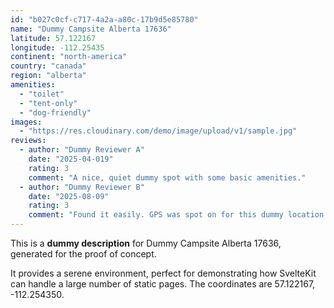 ```yaml
---
id: "b027c0cf-c717-4a2a-a80c-17b9d5e85780"
name: "Dummy Campsite Alberta 17636"
latitude: 57.122167
longitude: -112.25435
continent: "north-america"
country: "canada"
region: "alberta"
amenities:
  - "toilet"
  - "tent-only"
  - "dog-friendly"
images:
  - "https://res.cloudinary.com/demo/image/upload/v1/sample.jpg"
reviews:
  - author: "Dummy Reviewer A"
    date: "2025-04-019"
    rating: 3
    comment: "A nice, quiet dummy spot with some basic amenities."
  - author: "Dummy Reviewer B"
    date: "2025-08-09"
    rating: 3
    comment: "Found it easily. GPS was spot on for this dummy location."
---
```


This is a **dummy description** for Dummy Campsite Alberta 17636, generated for the proof of concept.

It provides a serene environment, perfect for demonstrating how SvelteKit can handle a large number of static pages. The coordinates are 57.122167, -112.254350.
